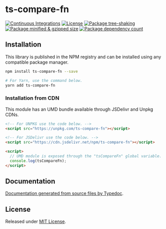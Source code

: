 # ts-compare-fn

[![Continuous Integrations](https://github.com/vmosyaykin/ts-compare-fn/actions/workflows/continuous-integrations.yaml/badge.svg?branch=main)](https://github.com/vmosyaykin/ts-compare-fn/actions/workflows/continuous-integrations.yaml)
[![License](https://badgen.net/github/license/vmosyaykin/ts-compare-fn)](./LICENSE)
[![Package tree-shaking](https://badgen.net/bundlephobia/tree-shaking/ts-compare-fn)](https://bundlephobia.com/package/ts-compare-fn)
[![Package minified & gzipped size](https://badgen.net/bundlephobia/minzip/ts-compare-fn)](https://bundlephobia.com/package/ts-compare-fn)
[![Package dependency count](https://badgen.net/bundlephobia/dependency-count/reactts-compare-fn)](https://bundlephobia.com/package/ts-compare-fn)

## Installation

This library is published in the NPM registry and can be installed using any compatible package manager.

```sh
npm install ts-compare-fn --save

# For Yarn, use the command below.
yarn add ts-compare-fn
```

### Installation from CDN

This module has an UMD bundle available through JSDelivr and Unpkg CDNs.

```html
<!-- For UNPKG use the code below. -->
<script src="https://unpkg.com/ts-compare-fn"></script>

<!-- For JSDelivr use the code below. -->
<script src="https://cdn.jsdelivr.net/npm/ts-compare-fn"></script>

<script>
  // UMD module is exposed through the "tsCompareFn" global variable.
  console.log(tsCompareFn);
</script>
```

## Documentation

[Documentation generated from source files by Typedoc](./docs/README.md).

## License

Released under [MIT License](./LICENSE).
